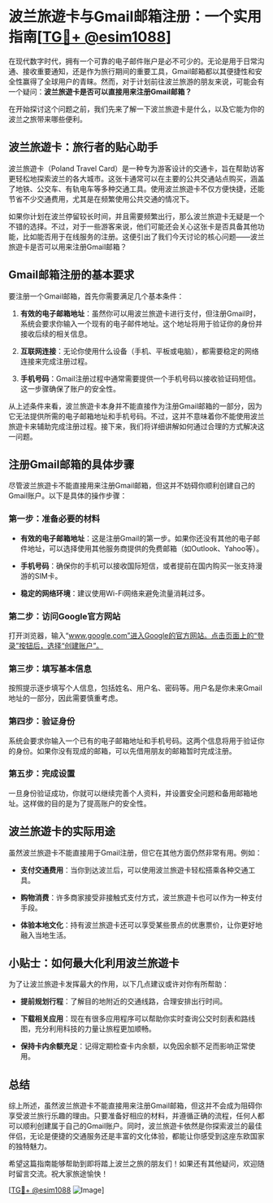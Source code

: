 # 波兰旅遊卡与Gmail邮箱注册：一个实用指南[[TG💪+ @esim1088](https://t.me/s/esim1088)]

在现代数字时代，拥有一个可靠的电子邮件账户是必不可少的。无论是用于日常沟通、接收重要通知，还是作为旅行期间的重要工具，Gmail邮箱都以其便捷性和安全性赢得了全球用户的青睐。然而，对于计划前往波兰旅游的朋友来说，可能会有一个疑问：**波兰旅遊卡是否可以直接用来注册Gmail邮箱？**

在开始探讨这个问题之前，我们先来了解一下波兰旅遊卡是什么，以及它能为你的波兰之旅带来哪些便利。

## 波兰旅遊卡：旅行者的贴心助手

波兰旅遊卡（Poland Travel Card）是一种专为游客设计的交通卡，旨在帮助访客更轻松地探索波兰的各大城市。这张卡通常可以在主要的公共交通站点购买，涵盖了地铁、公交车、有轨电车等多种交通工具。使用波兰旅遊卡不仅方便快捷，还能节省不少交通费用，尤其是在频繁使用公共交通的情况下。

如果你计划在波兰停留较长时间，并且需要频繁出行，那么波兰旅遊卡无疑是一个不错的选择。不过，对于一些游客来说，他们可能还会关心这张卡是否具备其他功能，比如能否用于在线服务的注册。这便引出了我们今天讨论的核心问题——波兰旅遊卡是否可以用来注册Gmail邮箱？

## Gmail邮箱注册的基本要求

要注册一个Gmail邮箱，首先你需要满足几个基本条件：

1. **有效的电子邮箱地址**：虽然你可以用波兰旅遊卡进行支付，但注册Gmail时，系统会要求你输入一个现有的电子邮件地址。这个地址将用于验证你的身份并接收后续的相关信息。
   
2. **互联网连接**：无论你使用什么设备（手机、平板或电脑），都需要稳定的网络连接来完成注册过程。

3. **手机号码**：Gmail注册过程中通常需要提供一个手机号码以接收验证码短信。这一步骤确保了账户的安全性。

从上述条件来看，波兰旅遊卡本身并不能直接作为注册Gmail邮箱的一部分，因为它无法提供所需的电子邮箱地址和手机号码。不过，这并不意味着你不能使用波兰旅遊卡来辅助完成注册过程。接下来，我们将详细讲解如何通过合理的方式解决这一问题。

## 注册Gmail邮箱的具体步骤

尽管波兰旅遊卡不能直接用来注册Gmail邮箱，但这并不妨碍你顺利创建自己的Gmail账户。以下是具体的操作步骤：

### 第一步：准备必要的材料

- **有效的电子邮箱地址**：这是注册Gmail的第一步。如果你还没有其他的电子邮件地址，可以选择使用其他服务商提供的免费邮箱（如Outlook、Yahoo等）。
  
- **手机号码**：确保你的手机可以接收国际短信，或者提前在国内购买一张支持漫游的SIM卡。

- **稳定的网络环境**：建议使用Wi-Fi网络来避免流量消耗过多。

### 第二步：访问Google官方网站

打开浏览器，输入“www.google.com”进入Google的官方网站。点击页面上的“登录”按钮后，选择“创建账户”。

### 第三步：填写基本信息

按照提示逐步填写个人信息，包括姓名、用户名、密码等。用户名是你未来Gmail地址的一部分，因此需要慎重考虑。

### 第四步：验证身份

系统会要求你输入一个已有的电子邮箱地址和手机号码。这两个信息将用于验证你的身份。如果你没有现成的邮箱，可以先借用朋友的邮箱暂时完成注册。

### 第五步：完成设置

一旦身份验证成功，你就可以继续完善个人资料，并设置安全问题和备用邮箱地址。这样做的目的是为了提高账户的安全性。

## 波兰旅遊卡的实际用途

虽然波兰旅遊卡不能直接用于Gmail注册，但它在其他方面仍然非常有用。例如：

- **支付交通费用**：当你到达波兰后，可以使用波兰旅遊卡轻松搭乘各种交通工具。
  
- **购物消费**：许多商家接受非接触式支付方式，波兰旅遊卡也可以作为一种支付手段。

- **体验本地文化**：持有波兰旅遊卡还可以享受某些景点的优惠票价，让你更好地融入当地生活。

## 小贴士：如何最大化利用波兰旅遊卡

为了让波兰旅遊卡发挥最大的作用，以下几点建议或许对你有所帮助：

- **提前规划行程**：了解目的地附近的交通线路，合理安排出行时间。
  
- **下载相关应用**：现在有很多应用程序可以帮助你实时查询公交时刻表和路线图，充分利用科技的力量让旅程更加顺畅。

- **保持卡内余额充足**：记得定期检查卡内余额，以免因余额不足而影响正常使用。

## 总结

综上所述，虽然波兰旅遊卡不能直接用来注册Gmail邮箱，但这并不会成为阻碍你享受波兰旅行乐趣的理由。只要准备好相应的材料，并遵循正确的流程，任何人都可以顺利创建属于自己的Gmail账户。同时，波兰旅遊卡依然是你探索波兰的最佳伴侣，无论是便捷的交通服务还是丰富的文化体验，都能让你感受到这座东欧国家的独特魅力。

希望这篇指南能够帮助到即将踏上波兰之旅的朋友们！如果还有其他疑问，欢迎随时留言交流。祝大家旅途愉快！

[[TG💪+ @esim1088](https://t.me/s/esim1088) ![Image](https://i.postimg.cc/4NQfJmqS/Snipaste-2025-05-13-00-14-12.png)]
